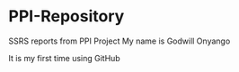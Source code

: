 # PPI-Repository
SSRS reports from PPI Project
My name is Godwill Onyango

It is my first time using GitHub
